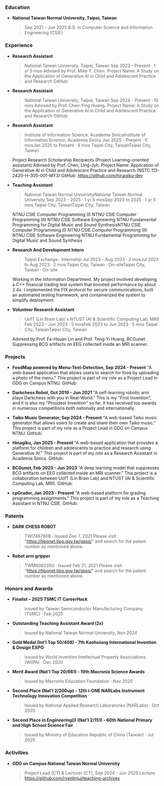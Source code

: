 ### Education
- **National Taiwan Normal University, Taipei, Taiwan**
    > Sep 2021 - Jun 2025
    > B.S. in Computer Science and Information Engineering (CSIE)

### Experience
- **Research Assistant**
    > National Taiwan University, Taipei, Taiwan
    > Sep 2023 - Present · 1 yr 5 mos
    > Advised by Prof. Mike Y. Chen.
    > Project Name: A Study on the Application of Generative AI in Child and Adolescent Practice and Research
    > GitHub:

- **Research Assistant**
    > National Taiwan University, Taipei, Taiwan
    > Sep 2024 - Present · 10 mos
    > Advised by Prof. Chen-Ying Huang.
    > Project Name: A Study on the Application of Generative AI in Child and Adolescent Practice and Research
    > GitHub:

- **Research Assistant**
    > Institute of Information Science, Academia SinicaInstitute of Information Science, Academia Sinica
    > Jan 2025 - Present · 6 mosJan 2025 to Present · 6 mos
    > Taipei City, TaiwanTaipei City, Taiwan
    
    Project Research Scholarship Recipients (Project Learning-oriented assistant)
    Advised by Prof. Chen, Ling-Jyh.
    Project Name: Application of Generative AI in Child and Adolescent Practice and Research (NSTC 113-2420-H-305-001-MY3)
    GitHub: https://github.com/hinagiku-dev

- **Teaching Assistant**
    > National Taiwan Normal UniversityNational Taiwan Normal University
    > Sep 2023 - 2025 · 1 yr 5 mosSep 2023 to 2025 · 1 yr 5 mos
    > Taipei City, TaiwanTaipei City, Taiwan
    
    NTNU CSIE Computer Programming (I) 
    NTNU CSIE Computer Programming (II)
    NTNU CSIE Software Engineering
    NTNU Fundamental Programming for Digital Music and Sound SynthesisNTNU CSIE Computer Programming (I) NTNU CSIE Computer Programming (II) NTNU CSIE Software Engineering NTNU Fundamental Programming for Digital Music and Sound Synthesis


- **Research And Development Intern**
    > Taipei Exchange · Internship
    > Jul 2023 - Aug 2023 · 2 mosJul 2023 to Aug 2023 · 2 mos
    > Taipei City, Taiwan · On-siteTaipei City, Taiwan · On-site

    Working in the Information Department. My project involved developing a C++ financial trading test system that boosted performance by about 2.4x. I implemented the FIX protocol for secure communications, built an automated testing framework, and containerized the system to simplify deployment.

- **Volunteer Research Assistant**
    > UofT (Lin Brain Lab) x NTUST (AI & Scientific Computing Lab, MRI) 
    > Feb 2023 - Jun 2023 · 5 mosFeb 2023 to Jun 2023 · 5 mos
    > Taipei City, TaiwanTaipei City, Taiwan

    Advised by Prof. Fa-Hsuan Lin and Prof. Teng-Yi Huang.
    BCGunet: Suppressing BCG artifacts on EEG collected inside an MRI scanner.

### Projects
- **FoodMap powered by Menu-Text-Detection, Sep 2024 - Present**
    "A web-based application that allows users to search for food by uploading a photo of the menu."
    This project is part of my role as a Project Lead in GDG on Campus NTNU.
    GitHub:

- **Darkchess Robot, Oct 2019 - Jun 2021**
    "A self-learning robotic arm plays Darkchess with you in Real-World."
    This is my "First Invention", and it is also my "Proudest Invention" so far.
    It has received top awards in numerous competitions both nationally and internationally.

- **Taiko Music Generator, Sep 2024 - Present**
    "A web-based Taiko music generator that allows users to create and share their own Taiko music."
    This project is part of my role as a Project Lead in GDG on Campus NTNU.
    GitHub:

- **Hinagiku, Jan 2025 - Present**
    "A web-based application that provides a platform for children and adolescents to practice and research using Generative AI."
    This project is part of my role as a Research Assistant in Academia Sinica.
    GitHub:

- **BCGunet, Feb 2023 - Jun 2023**
    "A deep learning model that suppresses BCG artifacts on EEG collected inside an MRI scanner."
    This project is a collaboration between UofT (Lin Brain Lab) and NTUST (AI & Scientific Computing Lab, MRI).
    GitHub:

- **cpGrader, Jan 2023 - Present**
    "A web-based platform for grading programming assignments."
    This project is part of my role as a Teaching Assistant in NTNU CSIE.
    GitHub:

### Patents
- **DARK CHESS ROBOT**
    > TWI748780B · Issued Dec 1, 2021
    > Please visit "https://tiponet.tipo.gov.tw/gpss/" and search for the patent number as mentioned above.

- **Robot arm gripper**
    > TWM608235U · Issued Feb 21, 2021
    > Please visit "https://tiponet.tipo.gov.tw/gpss/" and search for the patent number as mentioned above.


### Honors and Awards
- **Finalist – 2025 TSMC IT CareerHack**
    > Issued by Taiwan Semiconductor Manufacturing Company (TSMC) · Feb 2025

- **Outstanding Teaching Assistant Award (2x)**
    > Issued by National Taiwan Normal University, Nov 2024

- **Gold Medal (Int'l Top 50/408) - 7th Kaohsiung International Invention & Design EXPO**
    > Issued by World Invention Intellectual Property Associations (WIIPA) · Dec 2020
- **Merit Award (Nat'l Top 20/661) - 19th Macronix Science Awards**
    > Issued by ​​​​​​​​​​​​​Macronix Education Foundation · Nov 2020
- **Second Place (Nat'l 2/200up) - 12th i-ONE NARLabs Instrument Technology Innovation Competition**
    > Issued by National Applied Research Laboratories (NARLabs) · Oct 2020
- **Second Place in Engineering(I) (Nat'l 2/151) - 60th National Primary and High School Science Fair**
    > Issued by Ministry of Education Republic of China (Taiwan) · Jul 2020

### Activities
- **GDG on Campus National Taiwan Normal University**
    > Project Lead (CT) & Lecturer (CT), Sep 2024 - Jun 2025
    Lecture: https://github.com/ryanlinjui/teaching-archives